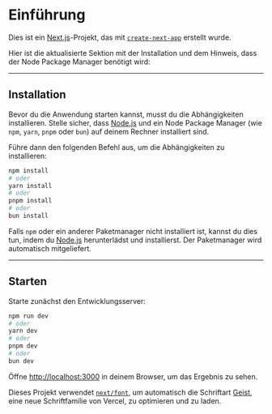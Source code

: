 # Einführung

Dies ist ein [Next.js](https://nextjs.org)-Projekt, das mit [`create-next-app`](https://nextjs.org/docs/app/api-reference/cli/create-next-app) erstellt wurde.

Hier ist die aktualisierte Sektion mit der Installation und dem Hinweis, dass der Node Package Manager benötigt wird:

---

## Installation

Bevor du die Anwendung starten kannst, musst du die Abhängigkeiten installieren. Stelle sicher, dass [Node.js](https://nodejs.org) und ein Node Package Manager (wie `npm`, `yarn`, `pnpm` oder `bun`) auf deinem Rechner installiert sind.

Führe dann den folgenden Befehl aus, um die Abhängigkeiten zu installieren:

```bash
npm install
# oder
yarn install
# oder
pnpm install
# oder
bun install
```

Falls `npm` oder ein anderer Paketmanager nicht installiert ist, kannst du dies tun, indem du [Node.js](https://nodejs.org) herunterlädst und installierst. Der Paketmanager wird automatisch mitgeliefert.

---

## Starten

Starte zunächst den Entwicklungsserver:

```bash
npm run dev
# oder
yarn dev
# oder
pnpm dev
# oder
bun dev
```

Öffne [http://localhost:3000](http://localhost:3000) in deinem Browser, um das Ergebnis zu sehen.

Dieses Projekt verwendet [`next/font`](https://nextjs.org/docs/app/building-your-application/optimizing/fonts), um automatisch die Schriftart [Geist](https://vercel.com/font), eine neue Schriftfamilie von Vercel, zu optimieren und zu laden.